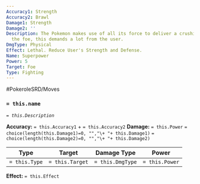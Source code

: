 ```yaml
---
Accuracy1: Strength
Accuracy2: Brawl
Damage1: Strength
Damage2: ''
Description: The Pokemon makes use of all its force to deliver a crushing strike to
  the foe, this demands a lot from the user.
DmgType: Physical
Effect: Lethal. Reduce User's Strength and Defense.
Name: Superpower
Power: 5
Target: Foe
Type: Fighting
---
```


#PokeroleSRD/Moves

### `= this.name` 
*`= this.Description`*

**Accuracy:** `= this.Accuracy1` + `= this.Accuracy2`
**Damage:** `= this.Power` `= choice(length(this.Damage1)=0, "","\+ "+ this.Damage1)` `= choice(length(this.Damage2)=0, "","\+ "+ this.Damage2)`

| Type          | Target          | Damage Type          | Power          |
| ------------- | --------------- | ---------------- | -------------- |
| `= this.Type` | `= this.Target` | `= this.DmgType` | `= this.Power` | 

**Effect:** `= this.Effect`